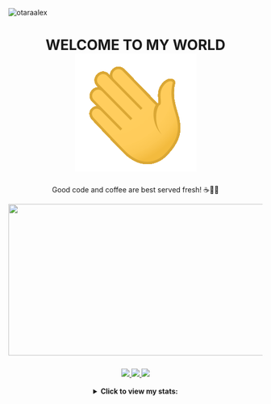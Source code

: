 <p align="left"> <img src="https://komarev.com/ghpvc/?username=otaraalex&label=Profile%20views&color=0e75b6&style=flat"
        alt="otaraalex" /> </p>


<div align="center">
    <h1>
        WELCOME TO MY WORLD
        <img src="https://raw.githubusercontent.com/ABSphreak/ABSphreak/master/gifs/Hi.gif"/>
    </h1>
</div>

<p align="center">Good code and coffee are best served fresh! ☕👩‍💻</p>

<div align="center">
    <img src="https://media1.giphy.com/media/wLNuW1tCKRiPmDV5Y4/giphy.gif?cid=ecf05e47od7dyactuj4ihqovl2roz30ilug6vvjag8w7sw9p&rid=giphy.gif&ct=g"
        width="600" height="300" />
</div>


<h3 align="center">
    <a href="https://www.alexotara.tech">
        <img src="https://img.shields.io/badge/PORTFOLIO-blue?style=for-the-badge">
    </a>
    <a href="https://blog.alexotara.tech">
        <img src="https://img.shields.io/badge/BLOG-green?style=for-the-badge">
    </a>
    <a href="mailto:mbechealex61@gmail.com">
        <img src="https://img.shields.io/badge/EMAIL-red?style=for-the-badge">
    </a>
</h3>

<details align="center">
    <summary><b>Click to view my stats:</b></summary>
    <img height="180em" alt="Alex's GitHub Stats"
        src="https://github-readme-stats.vercel.app/api?username=OtaraAlex&show_icons=true&include_all_commits=true&count_private=true&theme=transparent&hide_border=true">
    <img height="180em" alt="Alex's Top Languages"
        src="https://github-readme-stats.vercel.app/api/top-langs?username=OtaraAlex&layout=compact&theme=transparent&hide_border=true&count_private=true">
</details>
